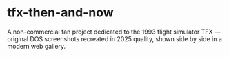 # tfx-then-and-now
A non-commercial fan project dedicated to the 1993 flight simulator TFX — original DOS screenshots recreated in 2025 quality, shown side by side in a modern web gallery.
